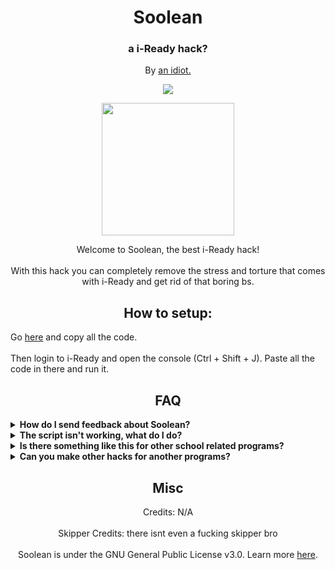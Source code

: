 <h1 align="center">Soolean</h1>
<h3 align="center">a i-Ready hack?</h3>
<p align="center">By <a href="https://spy.pet">an idiot.</a>
<p align="center">
	<a href="https://discord.gg/BWNZpSBJJ8">
	<img src="https://img.shields.io/discord/1192248054691151882?label=discord&logo=discord">
        </a>
</p>
<p align="center">
<img width="212" height="212" src="https://github.com/orphanlol/soolean/assets/83834491/46d4a389-dba7-4fde-9ae4-ed2d8a313e8d">
</p>

<p align="center">
Welcome to Soolean, the best i-Ready hack!<br><br>
With this hack you can completely remove the stress and torture that comes with i-Ready and get rid of that boring bs.</p>

<h2 align="center">How to setup:</h2>
Go <a href="https://github.com/SooleanPlaceholder/regexp/blob/main/src/main.js">here</a> and copy all the code.<br><br>
Then login to i-Ready and open the console (Ctrl + Shift + J). Paste all the code in there and run it.

<h2 align="center">FAQ</h2>
<details>
  	<summary><b>How do I send feedback about Soolean?</b></summary>

  You can make an issue on the Github repository or leave a comment on our Discord server (listed at the top of this page). But please, be sure to check the rest of the FAQ before bringing up an issue.
  </details>

  <details>
  	<summary><b>The script isn't working, what do I do?</b></summary>

  It may be that you have an old version (which is very common), or that you simply followed the wrong steps (i.e not putting a colon after javascript in the bookmarklet or just copied the code wrong. Make sure to check your code!). Always check either of these two options before complaining. Worst case scenario, it might be that the script has been patched, but it's not likely to happen for a while. If so, we will try to fix it as fast as possible so please be patient if ever happens.
  </details>

  <details>
  	<summary><b>Is there something like this for other school related programs?</b></summary>

  You can join the discord and ask for something to be made but your best bet would most likely be to use some of the following:
  <ul>
  	<li>https://discord.gg/qu9KB4BCZz (Savvas Realize)</li>
  	<li>https://discord.gg/4STDwzYUXb (Deltamath)</li>
  	<li>https://discord.gg/4STDwzYUXb (Ed-Learning)</li>
  	<li>https://photomath.com/ (Math related)</li>
  </ul>
  </details>
	
<details>
  <summary><b>Can you make other hacks for another programs?</b></summary>

We could but really our main focus is i-Ready exploits. There is plenty of exploits on GitHub, just check before asking. You can ask & we will keep it as an suggestion.
</details>
  
<h2 align="center">Misc</h2>

<p align="center">
Credits: N/A<br><br>
Skipper Credits: there isnt even a fucking skipper bro<br><br>
Soolean is under the GNU General Public License v3.0. Learn more <a href="https://github.com/orphanlol/soolean/blob/main/LICENSE">here</a>.</p>
